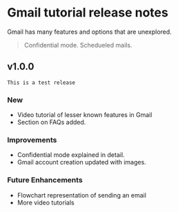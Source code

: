 # Gmail tutorial release notes
Gmail has many features and options that are unexplored.
> Confidential mode.
> Schedueled mails.

## v1.0.0

```
This is a test release
```
 ### New
- Video tutorial of lesser known features in Gmail
- Section on FAQs added.

### Improvements
- Confidential mode explained in detail.
- Gmail account creation updated with images.

### Future Enhancements
- Flowchart representation of sending an email
- More video tutorials
